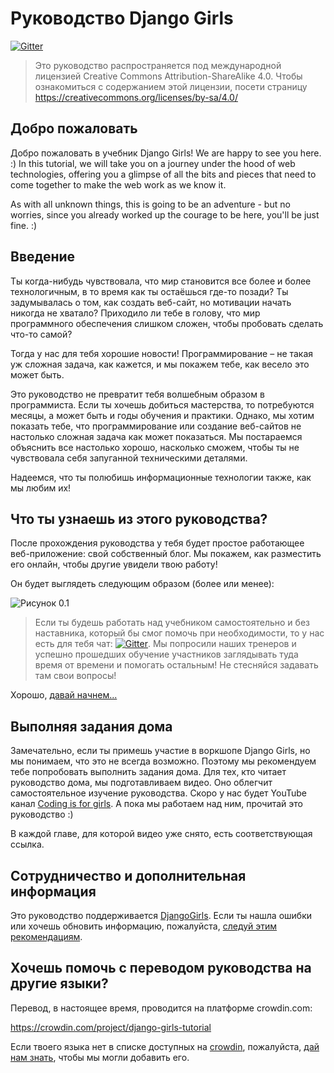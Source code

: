 # Руководство Django Girls

[![Gitter](https://badges.gitter.im/DjangoGirls/tutorial.svg)](https://gitter.im/DjangoGirls/tutorial)

> Это руководство распространяется под международной лицензией Creative Commons Attribution-ShareAlike 4.0. Чтобы ознакомиться с содержанием этой лицензии, посети страницу https://creativecommons.org/licenses/by-sa/4.0/

## Добро пожаловать

Добро пожаловать в учебник Django Girls! We are happy to see you here. :) In this tutorial, we will take you on a journey under the hood of web technologies, offering you a glimpse of all the bits and pieces that need to come together to make the web work as we know it.

As with all unknown things, this is going to be an adventure - but no worries, since you already worked up the courage to be here, you'll be just fine. :)

## Введение

Ты когда-нибудь чувствовала, что мир становится все более и более технологичным, в то время как ты остаёшься где-то позади? Ты задумывалась о том, как создать веб-сайт, но мотивации начать никогда не хватало? Приходило ли тебе в голову, что мир программного обеспечения слишком сложен, чтобы пробовать сделать что-то самой?

Тогда у нас для тебя хорошие новости! Программирование – не такая уж сложная задача, как кажется, и мы покажем тебе, как весело это может быть.

Это руководство не превратит тебя волшебным образом в программиста. Если ты хочешь добиться мастерства, то потребуются месяцы, а может быть и годы обучения и практики. Однако, мы хотим показать тебе, что программирование или создание веб-сайтов не настолько сложная задача как может показаться. Мы постараемся объяснить все настолько хорошо, насколько сможем, чтобы ты не чувствовала себя запуганной техническими деталями.

Надеемся, что ты полюбишь информационные технологии также, как мы любим их!

## Что ты узнаешь из этого руководства?

После прохождения руководства у тебя будет простое работающее веб-приложение: свой собственный блог. Мы покажем, как разместить его онлайн, чтобы другие увидели твою работу!

Он будет выглядеть следующим образом (более или менее):

![Рисунок 0.1](images/application.png)

> Если ты будешь работать над учебником самостоятельно и без наставника, который бы смог помочь при необходимости, то у нас есть для тебя чат: [![Gitter](https://badges.gitter.im/DjangoGirls/tutorial.svg)](https://gitter.im/DjangoGirls/tutorial). Мы попросили наших тренеров и успешно прошедших обучение участников заглядывать туда время от времени и помогать остальным! Не стесняйся задавать там свои вопросы!

Хорошо, [давай начнем...](./how_the_internet_works/README.md)

## Выполняя задания дома

Замечательно, если ты примешь участие в воркшопе Django Girls, но мы понимаем, что это не всегда возможно. Поэтому мы рекомендуем тебе попробовать выполнить задания дома. Для тех, кто читает руководство дома, мы подготавливаем видео. Оно облегчит самостоятельное изучение руководства. Скоро у нас будет YouTube канал [Coding is for girls](https://www.youtube.com/channel/UC0hNd2uW8jTR5K3KBzRuG2A/feed). А пока мы работаем над ним, прочитай это руководство :)

В каждой главе, для которой видео уже снято, есть соответствующая ссылка.

## Сотрудничество и дополнительная информация

Это руководство поддерживается [DjangoGirls](https://djangogirls.org/). Если ты нашла ошибки или хочешь обновить информацию, пожалуйста, [следуй этим рекомендациям](https://github.com/DjangoGirls/tutorial/blob/master/README.md).

## Хочешь помочь с переводом руководства на другие языки?

Перевод, в настоящее время, проводится на платформе crowdin.com:

https://crowdin.com/project/django-girls-tutorial

Если твоего языка нет в списке доступных на [crowdin](https://crowdin.com/), пожалуйста, [дай нам знать](https://github.com/DjangoGirls/tutorial/issues/new), чтобы мы могли добавить его.